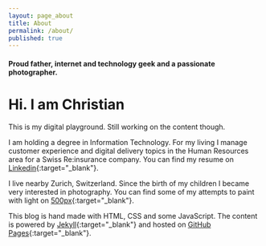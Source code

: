 ```yaml
---
layout: page_about
title: About
permalink: /about/
published: true
---
```


#### Proud father, internet and technology geek and a passionate photographer.

# Hi. I am Christian

This is my digital playground. Still working on the content though.

I am holding a degree in Information Technology. For my living I manage customer experience and digital delivery topics in the Human Resources area for a Swiss Re:insurance company. You can find my resume on [Linkedin](https://ch.linkedin.com/in/christianpopa){:target="_blank"}.

I live nearby Zurich, Switzerland. Since the birth of my children I became
very interested in photography. You can find some of my attempts to paint with light on  [500px](https://500px.com/christianpopa){:target="_blank"}.

This blog is hand made with HTML, CSS and some JavaScript. The content is powered by [Jekyll](https://jekyllrb.com/){:target="_blank"} and hosted on [GitHub Pages](https://pages.github.com/){:target="_blank"}.
